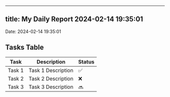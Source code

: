 
---
title: My Daily Report 2024-02-14 19:35:01
---

Date: 2024-02-14 19:35:01

## Tasks Table

| Task | Description | Status |
|------|-------------|--------|
| Task 1 | Task 1 Description | ✅ |
| Task 2 | Task 2 Description | ❌ |
| Task 3 | Task 3 Description | 🔜 |
